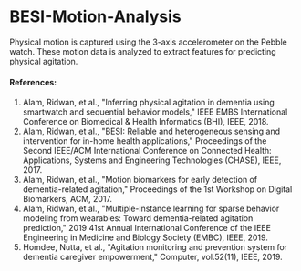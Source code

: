 # BESI-Motion-Analysis
Physical motion is captured using the 3-axis accelerometer on the Pebble watch. 
These motion data is analyzed to extract features for predicting physical agitation.

<h4>References:</h4>
<ol>
<li cite="https://ieeexplore.ieee.org/abstract/document/8333396/">
Alam, Ridwan, et al., "Inferring physical agitation in dementia using smartwatch and sequential behavior models," IEEE EMBS International Conference on Biomedical & Health Informatics (BHI), IEEE, 2018.
</li>
<li cite="https://dl.acm.org/citation.cfm?id=3204117">
Alam, Ridwan, et al., "BESI: Reliable and heterogeneous sensing and intervention for in-home health applications," Proceedings of the Second IEEE/ACM International Conference on Connected Health: Applications, Systems and Engineering Technologies (CHASE), IEEE, 2017.
</li>
<li cite="https://dl.acm.org/citation.cfm?id=3089344">
Alam, Ridwan, et al., "Motion biomarkers for early detection of dementia-related agitation," Proceedings of the 1st Workshop on Digital Biomarkers, ACM, 2017.
</li>
<li cite="https://ieeexplore.ieee.org/document/8856502">
Alam, Ridwan, et al., "Multiple-instance learning for sparse behavior modeling from wearables: Toward dementia-related agitation prediction," 2019 41st Annual International Conference of the IEEE Engineering in Medicine and Biology Society (EMBC), IEEE, 2019.
</li>
<li cite="https://ieeexplore.ieee.org/document/8877908">
Homdee, Nutta, et al., "Agitation monitoring and prevention system for dementia caregiver empowerment," Computer, vol.52(11), IEEE, 2019.
</li>
</ol>
